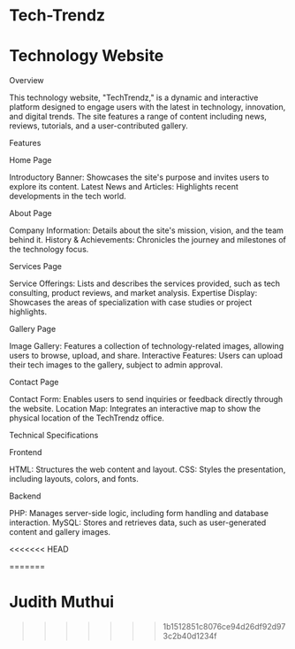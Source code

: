 # Tech-Trendz


# Technology Website

Overview

This technology website, "TechTrendz," is a dynamic and interactive platform designed to engage users with the latest in technology, innovation, and digital trends. The site features a range of content including news, reviews, tutorials, and a user-contributed gallery.

Features

Home Page

Introductory Banner: Showcases the site's purpose and invites users to explore its content.
Latest News and Articles: Highlights recent developments in the tech world.

About Page

Company Information: Details about the site's mission, vision, and the team behind it.
History & Achievements: Chronicles the journey and milestones of the technology focus.

Services Page

Service Offerings: Lists and describes the services provided, such as tech consulting, product reviews, and market analysis.
Expertise Display: Showcases the areas of specialization with case studies or project highlights.

Gallery Page

Image Gallery: Features a collection of technology-related images, allowing users to browse, upload, and share.
Interactive Features: Users can upload their tech images to the gallery, subject to admin approval.

Contact Page

Contact Form: Enables users to send inquiries or feedback directly through the website.
Location Map: Integrates an interactive map to show the physical location of the TechTrendz office.

Technical Specifications

Frontend

HTML: Structures the web content and layout.
CSS: Styles the presentation, including layouts, colors, and fonts.

Backend

PHP: Manages server-side logic, including form handling and database interaction.
MySQL: Stores and retrieves data, such as user-generated content and gallery images.

<<<<<<< HEAD

=======
# Judith Muthui
>>>>>>> 1b1512851c8076ce94d26df92d973c2b40d1234f
